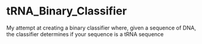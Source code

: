 # tRNA_Binary_Classifier
My attempt at creating a binary classifier where, given a sequence of DNA, the classifier determines if your sequence is a tRNA sequence
